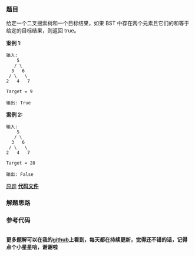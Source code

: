### 题目
给定一个二叉搜索树和一个目标结果，如果 BST 中存在两个元素且它们的和等于给定的目标结果，则返回 true。

**案例 1:**

    
    
    输入: 
        5
       / \
      3   6
     / \   \
    2   4   7
    
    Target = 9
    
    输出: True
    



**案例 2:**

    
    
    输入: 
        5
       / \
      3   6
     / \   \
    2   4   7
    
    Target = 28
    
    输出: False
    



[原题](https://leetcode-cn.com/problems/two-sum-iv-input-is-a-bst/)    **[代码文件]()**


### 解题思路




### 参考代码

```go


```




**更多题解可以在我的[github](https://github.com/LZH139/leetcode_Go)上看到，每天都在持续更新，觉得还不错的话，记得点个小星星哈，谢谢啦**

